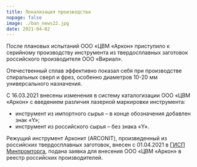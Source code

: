 ```yaml
---
title: Локализация производства
nopage: false
image: ./ban_news22.jpg
date: 2021-04-02
---
```

После плановых испытаний ООО «ЦВМ «Аркон» приступило к серийному производству инструмента из твердосплавных заготовок российского производителя ООО «Вириал».

Отечественный сплав эффективно показал себя при производстве спиральных сверл и фрез, особенно диаметров 10-20 мм универсального назначения.

С 16.03.2021 внесены изменения в систему каталогизации ООО «ЦВМ «Аркон» с введением различия лазерной маркировки инструмента:

* инструмент из импортного сырья – в конце обозначения добавлен знак «Y»;
* инструмент из российского сырья – без знака «Y».

Режущий инструмент Арконит (ARCONIT), произведенный из российских твердосплавных заготовок, внесен с 01.04.2021 в [ГИСП Минпромторга](https://gisp.gov.ru/goods/#/product/1961609), подана заявка для внесения ООО «ЦВМ «Аркон» в реестр российских производителей.